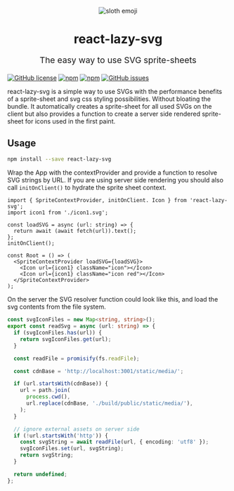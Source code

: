 <p align="center"><img alt="sloth emoji" src="https://emojipedia-us.s3.dualstack.us-west-1.amazonaws.com/thumbs/160/apple/271/sloth_1f9a5.png" /></p>

<h1 align="center">react-lazy-svg</h1>
<p align="center" style="font-size: 1.2rem;">The easy way to use SVG sprite-sheets</p>

[![GitHub license](https://img.shields.io/github/license/kaoDev/react-lazy-svg?style=flat-square)](https://github.com/kaoDev/react-lazy-svg)
[![npm](https://img.shields.io/npm/dm/react-lazy-svg?style=flat-square)](https://www.npmjs.com/package/react-lazy-svg)
[![npm](https://img.shields.io/npm/v/react-lazy-svg?style=flat-square)](https://www.npmjs.com/package/react-lazy-svg)
[![GitHub issues](https://img.shields.io/github/issues/kaoDev/react-lazy-svg?style=flat-square)](https://github.com/kaoDev/react-lazy-svg/issues)

react-lazy-svg is a simple way to use SVGs with the performance benefits of a
sprite-sheet and svg css styling possibilities. Without bloating the bundle. It
automatically creates a sprite-sheet for all used SVGs on the client but also
provides a function to create a server side rendered sprite-sheet for icons used
in the first paint.

## Usage

```bash
npm install --save react-lazy-svg
```

Wrap the App with the contextProvider and provide a function to resolve SVG
strings by URL. If you are using server side rendering you should also call
`initOnClient()` to hydrate the sprite sheet context.

```tsx
import { SpriteContextProvider, initOnClient. Icon } from 'react-lazy-svg';
import icon1 from './icon1.svg';

const loadSVG = async (url: string) => {
  return await (await fetch(url)).text();
};
initOnClient();

const Root = () => (
  <SpriteContextProvider loadSVG={loadSVG}>
    <Icon url={icon1} className="icon"></Icon>
    <Icon url={icon1} className="icon red"></Icon>
  </SpriteContextProvider>
);
```

On the server the SVG resolver function could look like this, and load the svg
contents from the file system.

```ts
const svgIconFiles = new Map<string, string>();
export const readSvg = async (url: string) => {
  if (svgIconFiles.has(url)) {
    return svgIconFiles.get(url);
  }

  const readFile = promisify(fs.readFile);

  const cdnBase = 'http://localhost:3001/static/media/';

  if (url.startsWith(cdnBase)) {
    url = path.join(
      process.cwd(),
      url.replace(cdnBase, './build/public/static/media/'),
    );
  }

  // ignore external assets on server side
  if (!url.startsWith('http')) {
    const svgString = await readFile(url, { encoding: 'utf8' });
    svgIconFiles.set(url, svgString);
    return svgString;
  }

  return undefined;
};
```
